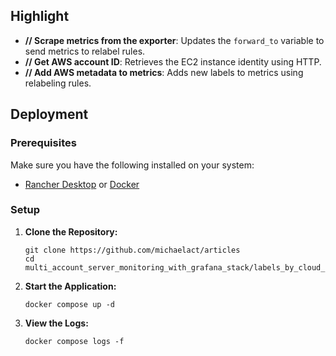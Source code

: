 ## Highlight

- **// Scrape metrics from the exporter**: Updates the `forward_to` variable to send metrics to relabel rules.
- **// Get AWS account ID**: Retrieves the EC2 instance identity using HTTP.
- **// Add AWS metadata to metrics**: Adds new labels to metrics using relabeling rules.

## Deployment

### Prerequisites

Make sure you have the following installed on your system:

- [Rancher Desktop](https://rancherdesktop.io/) or [Docker](https://docs.docker.com/engine/install/)

### Setup

1. **Clone the Repository:**
   ```shell
   git clone https://github.com/michaelact/articles
   cd multi_account_server_monitoring_with_grafana_stack/labels_by_cloud_provider_account_and_region/
   ```

2. **Start the Application:**
   ```shell
   docker compose up -d
   ```

2. **View the Logs:**
   ```shell
   docker compose logs -f
   ```
